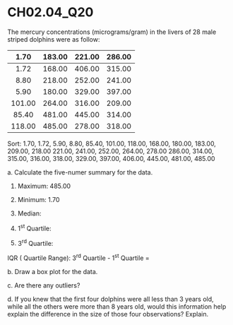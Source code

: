 # CH02.04_Q20 #
The mercury concentrations (micrograms/gram) in the livers of 28 male striped dolphins were as follow:

| 1.70 | 183.00 | 221.00 | 286.00 |
|:----:|:------:|:------:|:------:|
| 1.72 | 168.00 | 406.00 | 315.00 |
| 8.80 | 218.00 | 252.00 | 241.00 |
| 5.90 | 180.00 | 329.00 | 397.00 |
|101.00 | 264.00 | 316.00 | 209.00 |
|85.40 | 481.00 | 445.00 | 314.00 |
|118.00 | 485.00 | 278.00 | 318.00 |

Sort: 1.70, 1.72, 5.90, 8.80, 85.40, 101.00, 118.00, 168.00, 180.00, 183.00, 209.00, 218.00 221.00, 241.00, 252.00, 264.00, 278.00 286.00, 314.00, 315.00, 316.00, 318.00, 329.00, 397.00, 406.00, 445.00, 481.00, 485.00


a. Calculate the five-numer summary for the data. 

1. Maximum: 485.00

2. Minimum: 1.70

3. Median: 

4. 1<sup>st</sup> Quartile:

5. 3<sup>rd</sup> Quartile:

IQR ( Quartile Range): 3<sup>rd</sup> Quartile - 1<sup>st</sup> Quartile =

b. Draw a box plot for the data.

c. Are there any outliers?

d. If you knew that the first four dolphins were all less than 3 years old, while all the others were more than 8 years old, would this information help explain the difference in the size of those four observations? Explain.



